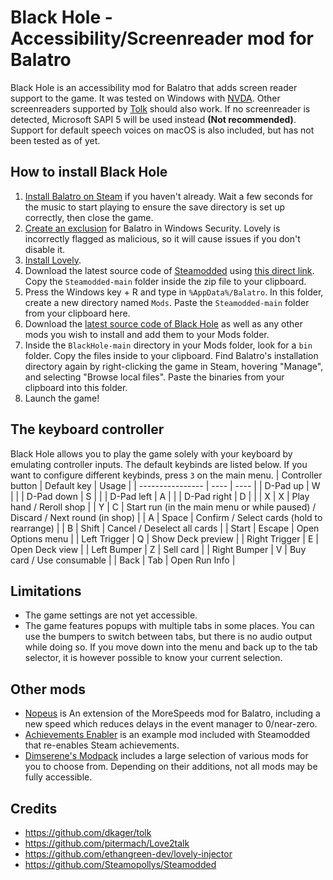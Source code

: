 # Black Hole - Accessibility/Screenreader mod for Balatro
Black Hole is an accessibility mod for Balatro that adds screen reader support to the game. It was tested on Windows with [NVDA](https://www.nvaccess.org/download/). Other screenreaders supported by [Tolk](https://github.com/dkager/tolk) should also work. If no screenreader is detected, Microsoft SAPI 5 will be used instead **(Not recommended)**. Support for default speech voices on macOS is also included, but has not been tested as of yet.

## How to install Black Hole
1. [Install Balatro on Steam](https://store.steampowered.com/app/2379780/Balatro/) if you haven't already. Wait a few seconds for the music to start playing to ensure the save directory is set up correctly, then close the game.
2. [Create an exclusion](https://github.com/Steamopollys/Steamodded/wiki/01.-Getting-started#using-windows-defender) for Balatro in Windows Security. Lovely is incorrectly flagged as malicious, so it will cause issues if you don't disable it.
3. [Install Lovely](https://github.com/ethangreen-dev/lovely-injector?tab=readme-ov-file#windows--proton--wine).
4. Download the latest source code of [Steamodded](https://github.com/Steamopollys/Steamodded/) using [this direct link](https://github.com/Steamopollys/Steamodded/archive/refs/heads/main.zip). Copy the `Steamodded-main` folder inside the zip file to your clipboard.
5. Press the Windows key + R and type in `%AppData%/Balatro`. In this folder, create a new directory named `Mods`. Paste the `Steamodded-main` folder from your clipboard here.
6. Download the [latest source code of Black Hole](https://github.com/Aurelius7309/BlackHole/archive/refs/heads/main.zip) as well as any other mods you wish to install and add them to your Mods folder.
7. Inside the `BlackHole-main` directory in your Mods folder, look for a `bin` folder. Copy the files inside to your clipboard. Find Balatro's installation directory again by right-clicking the game in Steam, hovering "Manage", and selecting "Browse local files". Paste the binaries from your clipboard into this folder.
8. Launch the game!

## The keyboard controller
Black Hole allows you to play the game solely with your keyboard by emulating controller inputs. The default keybinds are listed below. If you want to configure different keybinds, press `3` on the main menu.
| Controller button | Default key | Usage |
| ----------------  | ---- | ---- |
| D-Pad up          | W | |
| D-Pad down        | S | |
| D-Pad left        | A | |
| D-Pad right       | D | |
| X                 | X | Play hand / Reroll shop |
| Y                 | C | Start run (in the main menu or while paused) / Discard / Next round (in shop) |
| A                 | Space | Confirm / Select cards (hold to rearrange) |
| B                 | Shift | Cancel / Deselect all cards |
| Start             | Escape | Open Options menu |
| Left Trigger      | Q | Show Deck preview |
| Right Trigger     | E | Open Deck view |
| Left Bumper       | Z | Sell card |
| Right Bumper      | V | Buy card / Use consumable |
| Back              | Tab | Open Run Info |

## Limitations
- The game settings are not yet accessible. 
- The game features popups with multiple tabs in some places. You can use the bumpers to switch between tabs, but there is no audio output while doing so. If you move down into the menu and back up to the tab selector, it is however possible to know your current selection.

## Other mods
- [Nopeus](https://github.com/jenwalter666/Nopeus) is An extension of the MoreSpeeds mod for Balatro, including a new speed which reduces delays in the event manager to 0/near-zero.
- [Achievements Enabler](https://github.com/Steamopollys/Steamodded/blob/main/example_mods/Mods/AchievementsEnabler.lua) is an example mod included with Steamodded that re-enables Steam achievements.
- [Dimserene's Modpack](https://github.com/Dimserene/Dimserenes-Modpack) includes a large selection of various mods for you to choose from. Depending on their additions, not all mods may be fully accessible.
## Credits
- https://github.com/dkager/tolk
- https://github.com/pitermach/Love2talk
- https://github.com/ethangreen-dev/lovely-injector
- https://github.com/Steamopollys/Steamodded 
